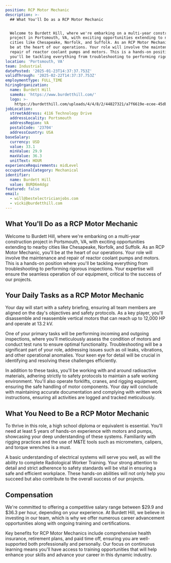 ```yaml
---
position: RCP Motor Mechanic
description: >-
  ## What You'll Do as a RCP Motor Mechanic


  Welcome to Burdett Hill, where we're embarking on a multi-year construction
  project in Portsmouth, VA, with exciting opportunities extending to nearby
  cities like Chesapeake, Norfolk, and Suffolk. As an RCP Motor Mechanic, you'll
  be at the heart of our operations. Your role will involve the maintenance and
  repair of reactor coolant pumps and motors. This is a hands-on position where
  you'll be tackling everything from troubleshooting to performing rigoro...
location: 'Portsmouth, VA'
team: Industrial
datePosted: '2025-01-23T14:37:37.753Z'
validThrough: '2025-02-22T14:37:37.753Z'
employmentType: FULL_TIME
hiringOrganization:
  name: Burdett Hill
  sameAs: 'https://www.burdetthill.com/'
  logo: >-
    https://burdetthill.com/uploads/4/4/8/2/44827321/a7f6619e-ecee-45db-ac13-7b1bffe6602c-4-5005-c.jpeg
jobLocation:
  streetAddress: 4116 Technology Drive
  addressLocality: Portsmouth
  addressRegion: VA
  postalCode: '23704'
  addressCountry: USA
baseSalary:
  currency: USD
  value: 33.1
  minValue: 29.9
  maxValue: 36.3
  unitText: HOUR
experienceRequirements: midLevel
occupationalCategory: Mechanical
identifier:
  name: Burdett Hill
  value: BURD6m4dgz
featured: false
email:
  - will@bestelectricianjobs.com
  - vicki@burdetthill.com
---
```




## What You'll Do as a RCP Motor Mechanic

Welcome to Burdett Hill, where we're embarking on a multi-year construction project in Portsmouth, VA, with exciting opportunities extending to nearby cities like Chesapeake, Norfolk, and Suffolk. As an RCP Motor Mechanic, you'll be at the heart of our operations. Your role will involve the maintenance and repair of reactor coolant pumps and motors. This is a hands-on position where you'll be tackling everything from troubleshooting to performing rigorous inspections. Your expertise will ensure the seamless operation of our equipment, critical to the success of our projects.

## Your Daily Tasks as a RCP Motor Mechanic

Your day will start with a safety briefing, ensuring all team members are aligned on the day's objectives and safety protocols. As a key player, you'll disassemble and reassemble vertical motors that can reach up to 12,000 HP and operate at 13.2 kV. 

One of your primary tasks will be performing incoming and outgoing inspections, where you'll meticulously assess the condition of motors and conduct test runs to ensure optimal functionality. Troubleshooting will be a significant part of your role, addressing issues such as oil leaks, vibrations, and other operational anomalies. Your keen eye for detail will be crucial in identifying and resolving these challenges efficiently.

In addition to these tasks, you'll be working with and around radioactive materials, adhering strictly to safety protocols to maintain a safe working environment. You'll also operate forklifts, cranes, and rigging equipment, ensuring the safe handling of motor components. Your day will conclude with maintaining accurate documentation and complying with written work instructions, ensuring all activities are logged and tracked meticulously.

## What You Need to Be a RCP Motor Mechanic

To thrive in this role, a high school diploma or equivalent is essential. You'll need at least 5 years of hands-on experience with motors and pumps, showcasing your deep understanding of these systems. Familiarity with rigging practices and the use of M&TE tools such as micrometers, calipers, and torque wrenches is a must.

A basic understanding of electrical systems will serve you well, as will the ability to complete Radiological Worker Training. Your strong attention to detail and strict adherence to safety standards will be vital in ensuring a safe and efficient workplace. These hands-on abilities will not only help you succeed but also contribute to the overall success of our projects.

## Compensation

We're committed to offering a competitive salary range between $29.9 and $36.3 per hour, depending on your experience. At Burdett Hill, we believe in investing in our team, which is why we offer numerous career advancement opportunities along with ongoing training and certifications. 

Key benefits for RCP Motor Mechanics include comprehensive health insurance, retirement plans, and paid time off, ensuring you are well-supported both professionally and personally. Our focus on continuous learning means you'll have access to training opportunities that will help enhance your skills and advance your career in this dynamic industry.